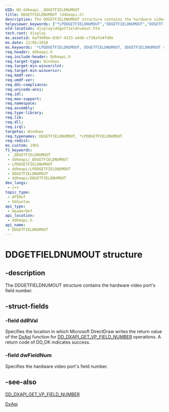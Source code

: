 ```yaml
---
UID: NS:ddkmapi._DDGETFIELDNUMOUT
title: DDGETFIELDNUMOUT (ddkmapi.h)
description: The DDGETFIELDNUMOUT structure contains the hardware video port's field number.
helpviewer_keywords: ["*LPDDGETFIELDNUMOUT","DDGETFIELDNUMOUT","DDGETFIELDNUMOUT structure [Display Devices]","LPDDGETFIELDNUMOUT","LPDDGETFIELDNUMOUT structure pointer [Display Devices]","ddkmapi/DDGETFIELDNUMOUT","ddkmapi/LPDDGETFIELDNUMOUT","ddstrcts_a52a121b-2050-41c3-a5ee-6ad474e3a666.xml","display.ddgetfieldnumout"]
old-location: display\ddgetfieldnumout.htm
tech.root: display
ms.assetid: 6af9d0be-03b7-4153-a4d6-cf36afe4fd0e
ms.date: 12/05/2018
ms.keywords: '*LPDDGETFIELDNUMOUT, DDGETFIELDNUMOUT, DDGETFIELDNUMOUT structure [Display Devices], LPDDGETFIELDNUMOUT, LPDDGETFIELDNUMOUT structure pointer [Display Devices], ddkmapi/DDGETFIELDNUMOUT, ddkmapi/LPDDGETFIELDNUMOUT, ddstrcts_a52a121b-2050-41c3-a5ee-6ad474e3a666.xml, display.ddgetfieldnumout'
req.header: ddkmapi.h
req.include-header: Ddkmapi.h
req.target-type: Windows
req.target-min-winverclnt: 
req.target-min-winversvr: 
req.kmdf-ver: 
req.umdf-ver: 
req.ddi-compliance: 
req.unicode-ansi: 
req.idl: 
req.max-support: 
req.namespace: 
req.assembly: 
req.type-library: 
req.lib: 
req.dll: 
req.irql: 
targetos: Windows
req.typenames: DDGETFIELDNUMOUT, *LPDDGETFIELDNUMOUT
req.redist: 
ms.custom: 19H1
f1_keywords:
 - _DDGETFIELDNUMOUT
 - ddkmapi/_DDGETFIELDNUMOUT
 - LPDDGETFIELDNUMOUT
 - ddkmapi/LPDDGETFIELDNUMOUT
 - DDGETFIELDNUMOUT
 - ddkmapi/DDGETFIELDNUMOUT
dev_langs:
 - c++
topic_type:
 - APIRef
 - kbSyntax
api_type:
 - HeaderDef
api_location:
 - ddkmapi.h
api_name:
 - DDGETFIELDNUMOUT
---
```


# DDGETFIELDNUMOUT structure


## -description

The DDGETFIELDNUMOUT structure contains the hardware video port's field number.

## -struct-fields

### -field ddRVal

Specifies the location in which Microsoft DirectDraw writes the return value of the <a href="/previous-versions/windows/drivers/display/nf-dxapi-dxapi">DxApi</a> function for <a href="/previous-versions/windows/hardware/drivers/ff550686(v=vs.85)">DD_DXAPI_GET_VP_FIELD_NUMBER</a> operations. A return code of DD_OK indicates success.

### -field dwFieldNum

Specifies the hardware video port's field number.

## -see-also

<a href="/previous-versions/windows/hardware/drivers/ff550686(v=vs.85)">DD_DXAPI_GET_VP_FIELD_NUMBER</a>



<a href="/previous-versions/windows/drivers/display/nf-dxapi-dxapi">DxApi</a>